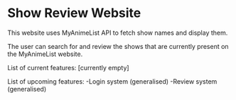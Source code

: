 # Show Review Website

This website uses MyAnimeList API to fetch show names and display them.

The user can search for and review the shows that are currently present on the MyAnimeList website.

List of current features:
[currently empty]

List of upcoming features:
-Login system (generalised)
-Review system (generalised)
